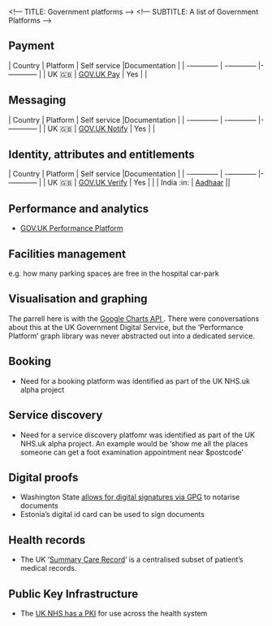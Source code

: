 <!— TITLE: Government platforms —>
<!— SUBTITLE: A list of Government Platforms —>


## Payment

| Country  | Platform | Self service |Documentation |
| -———— | -———— |-———— |
| UK :gb:  | [GOV.UK Pay](https://www.payments.service.gov.uk) | Yes | |



## Messaging
| Country  | Platform | Self service |Documentation |
| -———— | -———— |-———— |
| UK :gb: | [GOV.UK Notify](https://www.notifications.service.gov.uk) | Yes | |

## Identity, attributes and entitlements
| Country  | Platform | Self service |Documentation |
| -———— | -———— |-———— |
| UK :gb: | [GOV.UK Verify](https://govuk-verify.cloudapps.digital)  | Yes | |
| India :in: | [Aadhaar](https://www.uidai.gov.in) || 

## Performance and analytics

* [GOV.UK Performance Platform](https://www.gov.uk/performance)


## Facilities management 

e.g. how many parking spaces are free in the hospital car-park

## Visualisation and graphing
The parrell here is with the [Google Charts API ](https://developers.google.com/chart/). There were conoversations about this at the UK Government Digital Service, but the ‘Performance Platform’ graph library was never abstracted out into a dedicated service.

## Booking

* Need for a booking platform was identified as part of the UK NHS.uk alpha project

## Service discovery
* Need for a service discovery platfomr was identified as part of the UK NHS.uk alpha project. An example would be ‘show me all the places someone can get a foot examination appointment near $postcode’


## Digital proofs

* Washington State [allows for digital signatures via GPG](https://lists.gnupg.org/pipermail/gnupg-users/2018-September/060987.html) to notarise documents
* Estonia’s digital id card can be used to sign documents

## Health records

* The UK ‘[Summary Care Record](https://en.wikipedia.org/wiki/Summary_Care_Record?wprov=sfti1)’ is a centralised subset of patient’s medical records.

## Public Key Infrastructure

* The [UK NHS has a PKI](https://digital.nhs.uk/services/data-and-cyber-security-protecting-information-and-data-in-health-and-care/cyber-and-data-security-policy-and-good-practice-in-health-and-care/nhs-pki-certificate-information/nhs-pki-certificate-information) for use across the health system
